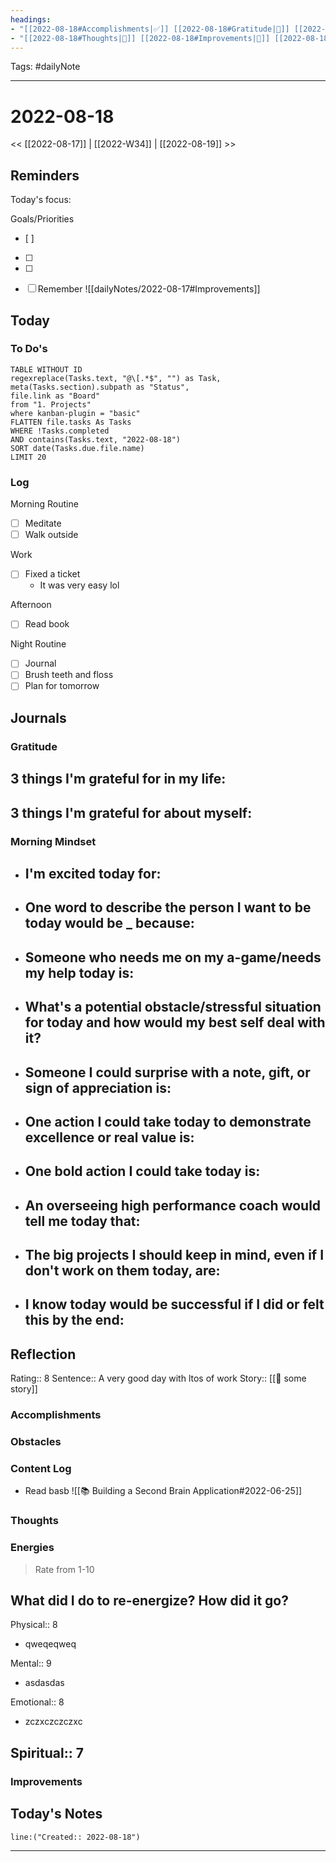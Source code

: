```yaml
---
headings:
- "[[2022-08-18#Accomplishments|✅]] [[2022-08-18#Gratitude|🙏]] [[2022-08-18#Content Log|📚]]"
- "[[2022-08-18#Thoughts|💭]] [[2022-08-18#Improvements|💪]] [[2022-08-18#Obstacles|🚧]]"
---
```

Tags: #dailyNote
___
# 2022-08-18
<< [[2022-08-17]] | [[2022-W34]] | [[2022-08-19]] >> 
## Reminders
Today's focus: 

Goals/Priorities
- [ ] 
- [ ] 
- [ ] 

- [ ] Remember ![[dailyNotes/2022-08-17#Improvements]]

## Today
### To Do's
```dataview
TABLE WITHOUT ID 
regexreplace(Tasks.text, "@\[.*$", "") as Task,
meta(Tasks.section).subpath as "Status",
file.link as "Board"
from "1. Projects"
where kanban-plugin = "basic"
FLATTEN file.tasks As Tasks
WHERE !Tasks.completed
AND contains(Tasks.text, "2022-08-18")
SORT date(Tasks.due.file.name)
LIMIT 20
```
### Log
Morning Routine
- [ ] Meditate
- [ ] Walk outside

Work
- [ ] Fixed a ticket
	- It was very easy lol


Afternoon
- [ ] Read book

Night Routine
- [ ] Journal
- [ ] Brush teeth and floss
- [ ] Plan for tomorrow
## Journals
### Gratitude
**3 things I'm grateful for in my life:**
- 

**3 things I'm grateful for about myself:**
- 
### Morning Mindset
- **I'm excited today for:**
	- 
- **One word to describe the person I want to be today would be _ because:**
	- 
- **Someone who needs me on my a-game/needs my help today is:**
	- 
- **What's a potential obstacle/stressful situation for today and how would my best self deal with it?**
	- 
- **Someone I could surprise with a note, gift, or sign of appreciation is:**
	- 
- **One action I could take today to demonstrate excellence or real value is:**
	- 
- **One bold action I could take today is:**
	- 
- **An overseeing high performance coach would tell me today that:**
	- 
- **The big projects I should keep in mind, even if I don't work on them today, are:**
	- 
- **I know today would be successful if I did or felt this by the end:** 
	- 
## Reflection
Rating:: 8
Sentence:: A very good day with ltos of work 
Story:: [[💭 some story]]

### Accomplishments

### Obstacles

### Content Log
- Read basb
![[📚 Building a Second Brain Application#2022-06-25]]
### Thoughts

### Energies
> Rate from 1-10

**What did I do to re-energize? How did it go?**
- 

Physical:: 8
- qweqeqweq

Mental:: 9
- asdasdas

Emotional:: 8
- zczxczczczxc

Spiritual:: 7
- 
### Improvements

## Today's Notes

```query
line:("Created:: 2022-08-18")
```
___